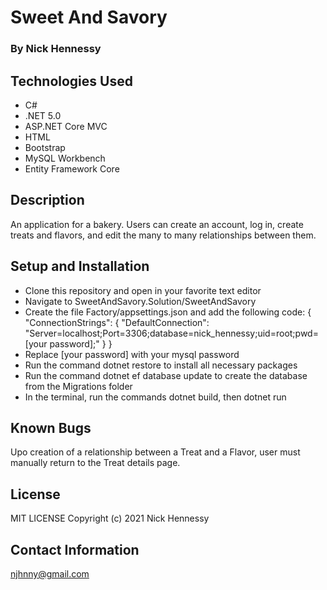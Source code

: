 # Sweet And Savory

### By Nick Hennessy

## Technologies Used

* C#
* .NET 5.0
* ASP.NET Core MVC
* HTML 
* Bootstrap
* MySQL Workbench
* Entity Framework Core

## Description
An application for a bakery. Users can create an account, log in, create treats and flavors, and edit the many to many relationships between them.

## Setup and Installation
* Clone this repository and open in your favorite text editor
* Navigate to SweetAndSavory.Solution/SweetAndSavory
* Create the file Factory/appsettings.json and add the following code:
{
  "ConnectionStrings": {
      "DefaultConnection": "Server=localhost;Port=3306;database=nick_hennessy;uid=root;pwd=[your password];"
  }
}
* Replace [your password] with your mysql password
* Run the command dotnet restore to install all necessary packages
* Run the command dotnet ef database update to create the database from the Migrations folder
* In the terminal, run the commands dotnet build, then dotnet run
## Known Bugs
Upo creation of a relationship between a Treat and a Flavor, user must manually return to the Treat details page.
## License
MIT LICENSE
Copyright (c) 2021 Nick Hennessy

## Contact Information
njhnny@gmail.com